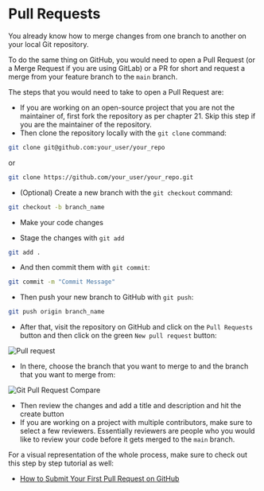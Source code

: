 # Pull Requests

You already know how to merge changes from one branch to another on your local Git repository.

To do the same thing on GitHub, you would need to open a Pull Request (or a Merge Request if you are using GitLab) or a PR for short and request a merge from your feature branch to the `main` branch.

The steps that you would need to take to open a Pull Request are:

* If you are working on an open-source project that you are not the maintainer of, first fork the repository as per chapter 21. Skip this step if you are the maintainer of the repository.
* Then clone the repository locally with the `git clone` command:

```bash
git clone git@github.com:your_user/your_repo
```
or 
```bash
git clone https://github.com/your_user/your_repo.git
```

* (Optional) Create a new branch with the `git checkout` command:

```bash
git checkout -b branch_name
```

* Make your code changes

* Stage the changes with `git add`

```bash
git add .
```

* And then commit them with `git commit`:

```bash
git commit -m "Commit Message"
```

* Then push your new branch to GitHub with `git push`:

```bash
git push origin branch_name
```

* After that, visit the repository on GitHub and click on the `Pull Requests` button and then click on the green `New pull request` button:

![Pull request](https://user-images.githubusercontent.com/21223421/111886569-409df600-89d7-11eb-87d5-88c935ef09b2.png)

* In there, choose the branch that you want to merge to and the branch that you want to merge from:

![Git Pull Request Compare](https://user-images.githubusercontent.com/21223421/111886583-675c2c80-89d7-11eb-8069-68a086dbc539.png)

* Then review the changes and add a title and description and hit the create button
* If you are working on a project with multiple contributors, make sure to select a few reviewers. Essentially reviewers are people who you would like to review your code before it gets merged to the `main` branch.

For a visual representation of the whole process, make sure to check out this step by step tutorial as well:

* [How to Submit Your First Pull Request on GitHub](https://www.digitalocean.com/community/tutorials/hacktoberfest-how-to-submit-your-first-pull-request-on-github)
